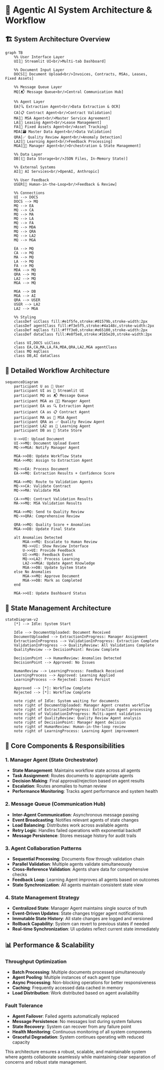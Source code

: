 # 🤖 Agentic AI System Architecture & Workflow

## 🏗️ **System Architecture Overview**

```mermaid
graph TB
    %% User Interface Layer
    UI[🎨 Streamlit UI<br/>Multi-tab Dashboard]
    
    %% Document Input Layer
    DOCS[📄 Document Upload<br/>Invoices, Contracts, MSAs, Leases, Fixed Assets]
    
    %% Message Queue Layer
    MQ[📬 Message Queue<br/>Central Communication Hub]
    
    %% Agent Layer
    EA[🔍 Extraction Agent<br/>Data Extraction & OCR]
    CA[📋 Contract Agent<br/>Contract Validation]
    MA[📜 MSA Agent<br/>Master Service Agreement]
    LA[📝 Leasing Agent<br/>Lease Management]
    FA[🏢 Fixed Assets Agent<br/>Asset Tracking]
    MDA[🗃️ Master Data Agent<br/>Data Validation]
    QRA[✅ Quality Review Agent<br/>Anomaly Detection]
    LA2[🧠 Learning Agent<br/>Feedback Processing]
    MGA[👨‍💼 Manager Agent<br/>Orchestration & State Management]
    
    %% Data Layer
    DB[(💾 Data Storage<br/>JSON Files, In-Memory State)]
    
    %% External Systems
    AI[🤖 AI Services<br/>OpenAI, Anthropic]
    
    %% User Feedback
    USER[👤 Human-in-the-Loop<br/>Feedback & Review]
    
    %% Connections
    UI --> DOCS
    DOCS --> MQ
    MQ --> EA
    MQ --> CA
    MQ --> MA
    MQ --> LA
    MQ --> FA
    MQ --> MDA
    MQ --> QRA
    MQ --> LA2
    MQ --> MGA
    
    EA --> MQ
    CA --> MQ
    MA --> MQ
    LA --> MQ
    FA --> MQ
    MDA --> MQ
    QRA --> MQ
    LA2 --> MQ
    MGA --> MQ
    
    MGA --> DB
    MGA --> AI
    QRA --> USER
    USER --> LA2
    LA2 --> MGA
    
    %% Styling
    classDef uiClass fill:#e1f5fe,stroke:#01579b,stroke-width:2px
    classDef agentClass fill:#f3e5f5,stroke:#4a148c,stroke-width:2px
    classDef mqClass fill:#fff3e0,stroke:#e65100,stroke-width:2px
    classDef dataClass fill:#e8f5e8,stroke:#1b5e20,stroke-width:2px
    
    class UI,DOCS uiClass
    class EA,CA,MA,LA,FA,MDA,QRA,LA2,MGA agentClass
    class MQ mqClass
    class DB,AI dataClass
```

## 🔄 **Detailed Workflow Architecture**

```mermaid
sequenceDiagram
    participant U as 👤 User
    participant UI as 🎨 Streamlit UI
    participant MQ as 📬 Message Queue
    participant MGA as 👨‍💼 Manager Agent
    participant EA as 🔍 Extraction Agent
    participant CA as 📋 Contract Agent
    participant MA as 📜 MSA Agent
    participant QRA as ✅ Quality Review Agent
    participant LA2 as 🧠 Learning Agent
    participant DB as 💾 State Store
    
    U->>UI: Upload Document
    UI->>MQ: Document Upload Event
    MQ->>MGA: Notify Manager Agent
    
    MGA->>DB: Update Workflow State
    MGA->>MQ: Assign to Extraction Agent
    
    MQ->>EA: Process Document
    EA->>MQ: Extraction Results + Confidence Score
    
    MGA->>MQ: Route to Validation Agents
    MQ->>CA: Validate Contract
    MQ->>MA: Validate MSA
    
    CA->>MQ: Contract Validation Results
    MA->>MQ: MSA Validation Results
    
    MGA->>MQ: Send to Quality Review
    MQ->>QRA: Comprehensive Review
    
    QRA->>MQ: Quality Score + Anomalies
    MGA->>DB: Update Final State
    
    alt Anomalies Detected
        MGA->>MQ: Escalate to Human Review
        MQ->>UI: Show Review Interface
        U->>UI: Provide Feedback
        UI->>MQ: Feedback Event
        MQ->>LA2: Process Learning
        LA2->>MGA: Update Agent Knowledge
        MGA->>DB: Update System State
    else No Anomalies
        MGA->>MQ: Approve Document
        MGA->>DB: Mark as Completed
    end
    
    MGA->>UI: Update Dashboard Status
```

## 🎯 **State Management Architecture**

```mermaid
stateDiagram-v2
    [*] --> Idle: System Start
    
    Idle --> DocumentUploaded: Document Received
    DocumentUploaded --> ExtractionInProgress: Manager Assignment
    ExtractionInProgress --> ValidationInProgress: Extraction Complete
    ValidationInProgress --> QualityReview: All Validations Complete
    QualityReview --> DecisionPoint: Review Complete
    
    DecisionPoint --> HumanReview: Anomalies Detected
    DecisionPoint --> Approved: No Issues
    
    HumanReview --> LearningProcess: Feedback Received
    LearningProcess --> Approved: Learning Applied
    LearningProcess --> Rejected: Issues Persist
    
    Approved --> [*]: Workflow Complete
    Rejected --> [*]: Workflow Complete
    
    note right of Idle: System waiting for documents
    note right of DocumentUploaded: Manager Agent creates workflow
    note right of ExtractionInProgress: Extraction Agent processing
    note right of ValidationInProgress: Multi-agent validation
    note right of QualityReview: Quality Review Agent analysis
    note right of DecisionPoint: Manager Agent decision
    note right of HumanReview: Human-in-the-loop review
    note right of LearningProcess: Learning Agent improvement
```

## 🔧 **Core Components & Responsibilities**

### **1. Manager Agent (State Orchestrator)**
- **State Management**: Maintains workflow state across all agents
- **Task Assignment**: Routes documents to appropriate agents
- **Decision Making**: Final approval/rejection based on agent results
- **Escalation**: Routes anomalies to human review
- **Performance Monitoring**: Tracks agent performance and system health

### **2. Message Queue (Communication Hub)**
- **Inter-Agent Communication**: Asynchronous message passing
- **Event Broadcasting**: Notifies relevant agents of state changes
- **Load Balancing**: Distributes work across available agents
- **Retry Logic**: Handles failed operations with exponential backoff
- **Message Persistence**: Stores message history for audit trails

### **3. Agent Collaboration Patterns**
- **Sequential Processing**: Documents flow through validation chain
- **Parallel Validation**: Multiple agents validate simultaneously
- **Cross-Reference Validation**: Agents share data for comprehensive checks
- **Feedback Loop**: Learning Agent improves all agents based on outcomes
- **State Synchronization**: All agents maintain consistent state view

### **4. State Management Strategy**
- **Centralized State**: Manager Agent maintains single source of truth
- **Event-Driven Updates**: State changes trigger agent notifications
- **Immutable State History**: All state changes are logged and versioned
- **Rollback Capability**: System can revert to previous states if needed
- **Real-time Synchronization**: UI updates reflect current state immediately

## 📊 **Performance & Scalability**

### **Throughput Optimization**
- **Batch Processing**: Multiple documents processed simultaneously
- **Agent Pooling**: Multiple instances of each agent type
- **Async Processing**: Non-blocking operations for better responsiveness
- **Caching**: Frequently accessed data cached in memory
- **Load Distribution**: Work distributed based on agent availability

### **Fault Tolerance**
- **Agent Failover**: Failed agents automatically replaced
- **Message Persistence**: No messages lost during system failures
- **State Recovery**: System can recover from any failure point
- **Health Monitoring**: Continuous monitoring of all system components
- **Graceful Degradation**: System continues operating with reduced capacity

This architecture ensures a robust, scalable, and maintainable system where agents collaborate seamlessly while maintaining clear separation of concerns and robust state management.
